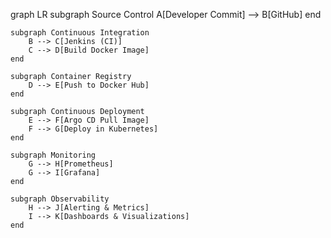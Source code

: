 graph LR
    subgraph Source Control
        A[Developer Commit] --> B[GitHub]
    end

    subgraph Continuous Integration
        B --> C[Jenkins (CI)]
        C --> D[Build Docker Image]
    end

    subgraph Container Registry
        D --> E[Push to Docker Hub]
    end

    subgraph Continuous Deployment
        E --> F[Argo CD Pull Image]
        F --> G[Deploy in Kubernetes]
    end

    subgraph Monitoring
        G --> H[Prometheus]
        G --> I[Grafana]
    end

    subgraph Observability
        H --> J[Alerting & Metrics]
        I --> K[Dashboards & Visualizations]
    end
